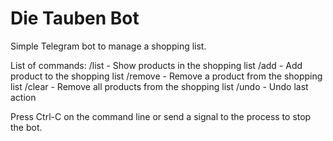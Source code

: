 # Die Tauben Bot

Simple Telegram bot to manage a shopping list.

List of commands:
/list - Show products in the shopping list
/add - Add product to the shopping list
/remove - Remove a product from the shopping list
/clear - Remove all products from the shopping list
/undo - Undo last action

Press Ctrl-C on the command line or send a signal to the process to stop the
bot.